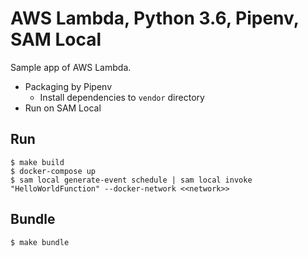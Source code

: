 # AWS Lambda, Python 3.6, Pipenv, SAM Local

Sample app of AWS Lambda.

* Packaging by Pipenv
  * Install dependencies to `vendor` directory
* Run on SAM Local

## Run

```
$ make build
$ docker-compose up
$ sam local generate-event schedule | sam local invoke "HelloWorldFunction" --docker-network <<network>>
```

## Bundle

```
$ make bundle
```
